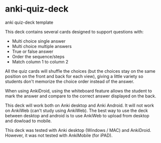 # anki-quiz-deck
anki quiz-deck template

This deck contains several cards designed to support questions with:
<ul>
<li> Multi choice single answer</li>
<li> Multi choice multiple answers</li>
<li> True or false answer</li>
<li> Order the sequence/steps</li>
<li> Match column 1 to column 2</li>
</ul>
<p>All the quiz cards will shuffle the choices (but the choices stay on the same position on the front and back for each view), giving a little variety so students don't memorize the choice order instead of the answer.</p>

<p>When using AnkiDroid, using the whiteboard feature allows the student to mark the answer and compare to the correct answer displayed on the back.</p>

<p>This deck will work both on Anki desktop and Anki Android. It will not work on AnkiWeb (can't study using AnkiWeb). The best way to use the deck between desktop and android is to use AnkiWeb to upload from desktop and dowload to mobile. </p>

<p>This deck was tested with Anki desktop (Windows / MAC) and AnkiDroid. However, it was not tested with AnkiMobile (for iPAD).</p>
